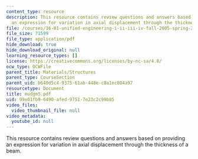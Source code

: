 ```yaml
---
content_type: resource
description: This resource contains review questions and answers based on providing
  an expression for variation in axial displacement through the thickness of a beam.
file: /courses/16-01-unified-engineering-i-ii-iii-iv-fall-2005-spring-2006/99e01fb96490afed97517e23c2c99b05_mudgm5.pdf
file_size: 71599
file_type: application/pdf
hide_download: true
hide_download_original: null
learning_resource_types: []
license: https://creativecommons.org/licenses/by-nc-sa/4.0/
ocw_type: OCWFile
parent_title: Materials/Structures
parent_type: CourseSection
parent_uid: b640d5c4-9375-61ab-448e-c8a1ec804a97
resourcetype: Document
title: mudgm5.pdf
uid: 99e01fb9-6490-afed-9751-7e23c2c99b05
video_files:
  video_thumbnail_file: null
video_metadata:
  youtube_id: null
---
```

This resource contains review questions and answers based on providing an expression for variation in axial displacement through the thickness of a beam.